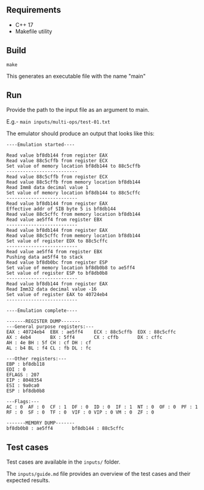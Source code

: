 ## Requirements
- C++ 17 
- Makefile utility

## Build
```make```

This generates an executable file with the name "main"

## Run

Provide the path to the input file as an argument to main. 

E.g.-
```main inputs/multi-ops/test-01.txt```


The emulator should produce an output that looks like this:
```
----Emulation started----

Read value bf8db144 from register EAX
Read value 88c5cffb from register ECX
Set value of memory location bf8db144 to 88c5cffb
--------------------------
Read value 88c5cffb from register ECX
Read value 88c5cffb from memory location bf8db144
Read Imm8 data decimal value 1
Set value of memory location bf8db144 to 88c5cffc
--------------------------
Read value bf8db144 from register EAX
Effective addr of SIB byte 5 is bf8db144
Read value 88c5cffc from memory location bf8db144
Read value ae5ff4 from register EBX
--------------------------
Read value bf8db144 from register EAX
Read value 88c5cffc from memory location bf8db144
Set value of register EDX to 88c5cffc
--------------------------
Read value ae5ff4 from register EBX
Pushing data ae5ff4 to stack
Read value bf8db0bc from register ESP
Set value of memory location bf8db0b8 to ae5ff4
Set value of register ESP to bf8db0b8
--------------------------
Read value bf8db144 from register EAX
Read Imm32 data decimal value -16
Set value of register EAX to 40724eb4
--------------------------

----Emulation complete----

-------REGISTER DUMP-------
---General purpose registers:---
EAX : 40724eb4  EBX : ae5ff4    ECX : 88c5cffb  EDX : 88c5cffc
AX : 4eb4       BX : 5ff4       CX : cffb       DX : cffc
AH : 4e BH : 5f CH : cf DH : cf
AL : b4 BL : f4 CL : fb DL : fc

---Other registers:---
EBP : bf8db118
EDI : 0
EFLAGS : 207
EIP : 8048354
ESI : 9a0ca0
ESP : bf8db0b8

---Flags:---
AC : 0  AF : 0  CF : 1  DF : 0  ID : 0  IF : 1  NT : 0  OF : 0  PF : 1  RF : 0  SF : 0  TF : 0  VIF : 0 VIP : 0 VM : 0  ZF : 0     

-------MEMORY DUMP-------
bf8db0b8 : ae5ff4       bf8db144 : 88c5cffc
```


## Test cases

Test cases are available in the ```inputs/``` folder. 

The ```inputs/guide.md``` file provides an overview of the test cases and their expected results.